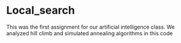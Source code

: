 # Local_search
 This was the first assignment for our artificial intelligence class. We analyzed hill climb and simulated annealing algorithms in this code 
